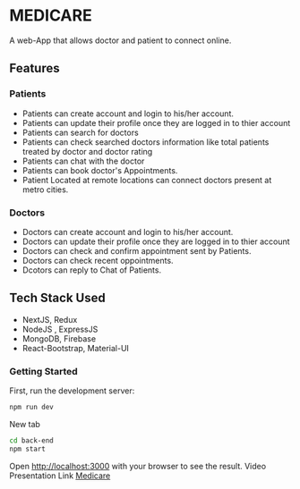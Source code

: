#  MEDICARE

A web-App that allows doctor and patient to connect online.
## Features
### Patients
-  Patients can create account and login to his/her account.
-  Patients can update their profile once they are logged in to thier account
-  Patients can search for doctors
-  Patients can check searched doctors information like total patients treated by doctor and doctor rating 
-  Patients can chat with the doctor
-  Patients can book doctor's Appointments.
-  Patient Located at remote locations can connect doctors present at metro cities.
### Doctors
- Doctors can create account and login to his/her account.
- Doctors can update their profile once they are logged in to thier account
- Doctors can check and confirm appointment sent by Patients.
- Doctors can check recent oppointments.
- Dcotors can reply to Chat of Patients.
## Tech Stack Used
- NextJS, Redux
- NodeJS , ExpressJS
- MongoDB, Firebase
- React-Bootstrap, Material-UI
### Getting Started
First, run the development server:
```bash
npm run dev
```
New tab
```bash
cd back-end
npm start
```
Open [http://localhost:3000](http://localhost:3000) with your browser to see the result.
Video Presentation Link [Medicare](https://drive.google.com/file/d/1wE6aRR-SmopQGpRAjXksmFLcqhdLKN_g/view?usp=sharing)
